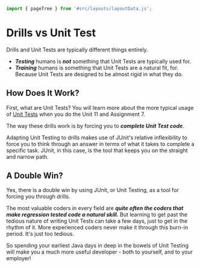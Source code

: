 ```js server
import { pageTree } from '#src/layouts/layoutData.js';
```

# Drills vs Unit Test

Drills and Unit Tests are typically different things entirely. 

- _**Testing**_ humans is _**not**_ something that Unit Tests are typically used for.
- _**Training**_  humans is something that Unit Tests are a natural fit, for. Because Unit Tests are designed to be almost rigid in what they do.

## How Does It Work?

First, what are Unit Tests? You will learn more about the more typical usage of [Unit Tests](https://en.wikipedia.org/wiki/Unit_testing) when you do the Unit 11 and Assignment 7.

The way these drills work is by forcing you to _**complete Unit Test code**_.

Adapting Unit Testing to drills makes use of JUnit's relative inflexibility to force you to think through an answer in terms of what it takes to complete a specific task. JUnit, in this case, is the tool that keeps you on the straight and narrow path.

## A Double Win?

Yes, there is a double win by using JUnit, or Unit Testing, as a tool for forcing you through drills.

The most valuable coders in every field are _**quite often the coders that make regression tested code a natural skill.**_ But learning to get past the tedious nature of writing Unit Tests can take a few days, just to get in the rhythm of it. More experienced coders never make it through this burn-in period. It's just too tedious.

So spending your earliest Java days in deep in the bowels of Unit Testing will make you a much more useful developer - both to yourself, and to your employer!